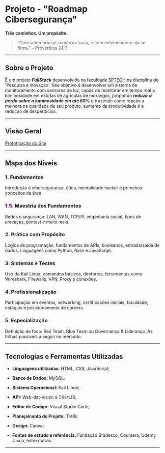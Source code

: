 # Projeto - "Roadmap Cibersegurança"

**Três caminhos. Um propósito.**

> "Com sabedoria se constrói a casa, e com entendimento ela se firma."
> – Provérbios 24:3

---

## Sobre o Projeto

É um projeto <i><b>FullStack</b></i> desenvolvido na faculdade [SPTECH](https://www.sptech.school/) na disciplina de 'Pesquisa e Inovação'. Seu objetivo é desenvolver um sistema de monitoramento com sensores de luz, capaz de monitorar em tempo real a luminosidade em estufas de agriculas de morangos, propondo <b><i>reduzir a perda sobre a luminosidade em até 50%</i></b> e trazendo como reação a melhora na qualidade de seu produto, aumento da produtividade é a redução de desperdícios.

---

## Visão Geral

<a href="./Documentação/Prototipo do Site/Prototipação do Site.pdf">Prototipação do Site</a>

---

## Mapa dos Níveis

### 1. Fundamentos

Introdução à cibersegurança, ética, mentalidade hacker e primeiros conceitos da área.

### <span style= 'color:purple'>1.5.</span> Maestria dos Fundamentos

Redes e segurança: LAN, WAN, TCP/IP, engenharia social, tipos de ameaças, pentest e muito mais.

### 2. Prática com Propósito

Lógica de programação, fundamentos de APIs, booleanos, entrada/saída de dados. Linguagens como Python, Bash e JavaScript.

### 3. Sistemas e Testes

Uso do Kali Linux, comandos básicos, diretórios, ferramentas como Wireshark, Firewalls, VPN, Proxy e conexões.

### 4. Profissionalização

Participação em eventos, networking, certificações iniciais, faculdade, estágios e posicionamento de carreira.

### 5. Especialização

Definição de foco: Red Team, Blue Team ou Governança & Liderança. As trilhas possíveis a seguir no mercado.

---

## Tecnologias e Ferramentas Utilizadas

- **Linguagens utilizadas:** HTML, CSS, JavaScript;

- **Banco de Dados:** MySQL;

- **Sistema Operacional:** Kali Linux;

- **API:** Web-dat-vision e ChartJS;

- **Editor de Codigo:** Visual Studio Code;

- **Planejamento do Projeto:** Trello;

- **Design:** Canva;

- **Fontes de estudo e referência:** Fundação Bradesco, Coursera, Udemy Cisco, entre outras.

---
